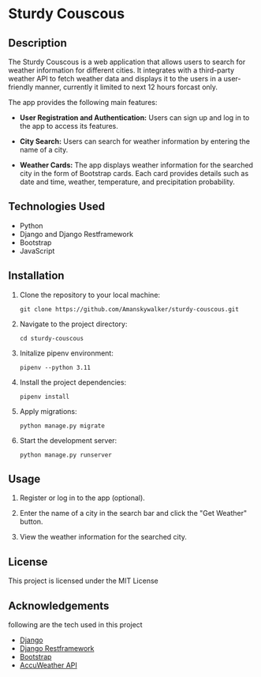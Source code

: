 # Sturdy Couscous

## Description

The Sturdy Couscous is a web application that allows users to search for weather information for different cities. It integrates with a third-party weather API to fetch weather data and displays it to the users in a user-friendly manner, currently it limited to next 12 hours forcast only.

The app provides the following main features:

- **User Registration and Authentication:** Users can sign up and log in to the app to access its features.

- **City Search:** Users can search for weather information by entering the name of a city.

- **Weather Cards:** The app displays weather information for the searched city in the form of Bootstrap cards. Each card provides details such as date and time, weather, temperature, and precipitation probability.

## Technologies Used

- Python
- Django and Django Restframework
- Bootstrap
- JavaScript

## Installation

1. Clone the repository to your local machine:
    ```
    git clone https://github.com/Amanskywalker/sturdy-couscous.git
    ```
2. Navigate to the project directory:
    ```
    cd sturdy-couscous
    ```
3. Initalize pipenv environment:
    ```
    pipenv --python 3.11
    ```
4. Install the project dependencies:
    ```
    pipenv install 
    ```
5. Apply migrations:
    ```
    python manage.py migrate
    ```
6. Start the development server:
    ```
    python manage.py runserver
    ```

## Usage

1. Register or log in to the app (optional).

2. Enter the name of a city in the search bar and click the "Get Weather" button.

3. View the weather information for the searched city.

## License

This project is licensed under the MIT License

## Acknowledgements
following are the tech used in this project

- [Django](djangoproject.com)
- [Django Restframework](www.django-rest-framework.org)
- [Bootstrap](getbootstrap.com)
- [AccuWeather API](developer.accuweather.com)